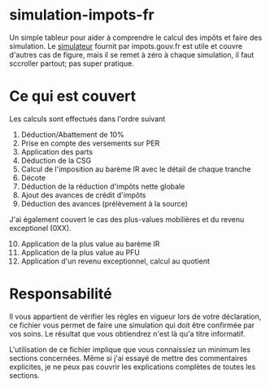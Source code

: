 # simulation-impots-fr
Un simple tableur pour aider à comprendre le calcul des impôts et faire des simulation. Le [simulateur](https://simulateur-ir-ifi.impots.gouv.fr/calcul_impot/2021/index.htm]) fournit par impots.gouv.fr est utile et couvre d'autres cas de figure, mais il se remet à zéro à chaque simulation, il faut sccroller partout; pas super pratique.

# Ce qui est couvert

Les calculs sont effectués dans l'ordre suivant

1) Déduction/Abattement de 10%
2) Prise en compte des versements sur PER
3) Application des parts
4) Déduction de la CSG
5) Calcul de l'imposition au barème IR avec le détail de chaque tranche
6) Décote
7) Déduction de la réduction d'impôts nette globale
8) Ajout des avances de crédit d'impôts
9) Déduction des avances (prélèvement à la source)

J'ai également couvert le cas des plus-values mobilières et du revenu exceptionel (0XX). 

10) Application de la plus value au barème IR
11) Application de la plus value au PFU
12) Application d'un revenu exceptionnel, calcul au quotient


# Responsabilité

Il vous appartient de vérifier les règles en vigueur lors de votre déclaration, ce fichier vous permet de faire une simulation qui doit être confirmée par vos soins. Le résultat que vous obtiendrez n'est là qu'a titre informatif.

L'utilisation de ce fichier implique que vous connaissiez un minimum les sections concernées. Même si j'ai essayé de mettre des commentaires explicites, je ne peux pas couvrir les explications complètes de toutes les sections. 
